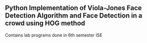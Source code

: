 ## Python Implementation of Viola-Jones Face Detection Algorithm and Face Detection in a crowd using HOG method

Contains lab programs done in 6th semester ISE
